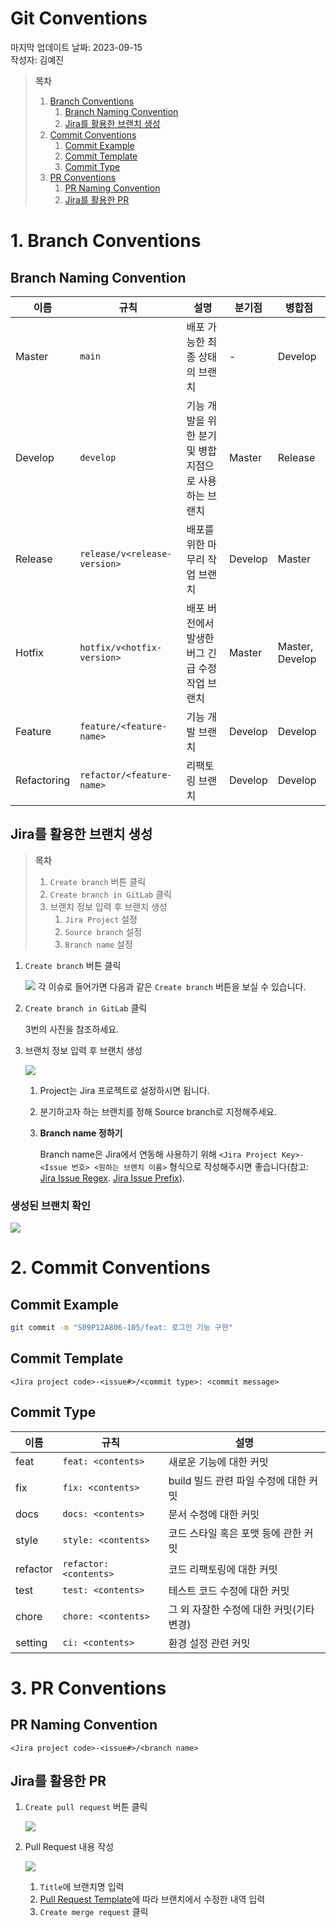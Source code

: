 # Git Conventions

마지막 업데이트 날짜: 2023-09-15 <br>
작성자: 김예진

> **목차**
>
> 1. [Branch Conventions](#1-branch-conventions)
>    1. [Branch Naming Convention](#branch-naming-convention)
>    2. [Jira를 활용한 브랜치 생성](#jira를-활용한-브랜치-생성)
> 2. [Commit Conventions](#2-commit-conventions)
>    1. [Commit Example](#commit-example)
>    2. [Commit Template](#commit-template)
>    3. [Commit Type](#commit-type)
> 3. [PR Conventions](#3-pr-conventions)
>    1. [PR Naming Convention](#pr-naming-convention)
>    2. [Jira를 활용한 PR](#jira를-활용한-pr)

# 1. Branch Conventions

## Branch Naming Convention

| 이름        | 규칙                         | 설명                                                   | 분기점  | 병합점          |
| ----------- | ---------------------------- | ------------------------------------------------------ | ------- | --------------- |
| Master      | `main`                       | 배포 가능한 최종 상태의 브랜치                         | -       | Develop         |
| Develop     | `develop`                    | 기능 개발을 위한 분기 및 병합 지점으로 사용하는 브랜치 | Master  | Release         |
| Release     | `release/v<release-version>` | 배포를 위한 마무리 작업 브랜치                         | Develop | Master          |
| Hotfix      | `hotfix/v<hotfix-version>`   | 배포 버전에서 발생한 버그 긴급 수정 작업 브랜치        | Master  | Master, Develop |
| Feature     | `feature/<feature-name>`     | 기능 개발 브랜치                                       | Develop | Develop         |
| Refactoring | `refactor/<feature-name>`    | 리팩토링 브랜치                                        | Develop | Develop         |

## Jira를 활용한 브랜치 생성

> **목차**
>
> 1. `Create branch` 버튼 클릭
> 2. `Create branch in GitLab` 클릭
> 3. 브랜치 정보 입력 후 브랜치 생성
>    1. `Jira Project` 설정
>    2. `Source branch` 설정
>    3. `Branch name` 설정

1. `Create branch` 버튼 클릭

   ![](C:/Users/SSAFY/Desktop/Yejining/WeHeeDocs/conventions/git/images/convention01.png)
   각 이슈로 들어가면 다음과 같은 `Create branch` 버튼을 보실 수 있습니다.

2. `Create branch in GitLab` 클릭

   3번의 사진을 참조하세요.

3. 브랜치 정보 입력 후 브랜치 생성

   ![](C:/Users/SSAFY/Desktop/Yejining/WeHeeDocs/conventions/git/images/convention02.png)

   1. Project는 Jira 프로젝트로 설정하시면 됩니다. 

   2. 분기하고자 하는 브랜치를 정해 Source branch로 지정해주세요.

   3. **Branch name 정하기**

      Branch name은 Jira에서 연동해 사용하기 위해 `<Jira Project Key>-<Issue 번호> <원하는 브랜치 이름>` 형식으로 작성해주시면 좋습니다(참고: [Jira Issue Regex](../jira/jira-gitlab-integration.md#jira-issue-regex). [Jira Issue Prefix](../jira/jira-gitlab-integration.md#jira-issue-prefix)).

### 생성된 브랜치 확인

![](C:/Users/SSAFY/Desktop/Yejining/WeHeeDocs/conventions/git/images/convention03.png)

# 2. Commit Conventions

## Commit Example

```bash
git commit -m "S09P12A806-105/feat: 로그인 기능 구현"
```

## Commit Template

`<Jira project code>-<issue#>/<commit type>: <commit message>`


## Commit Type

| 이름     | 규칙                   | 설명                                     |
| -------- | ---------------------- | ---------------------------------------- |
| feat     | `feat: <contents>`     | 새로운 기능에 대한 커밋                  |
| fix      | `fix: <contents>`      | build 빌드 관련 파일 수정에 대한 커밋    |
| docs     | `docs: <contents>`     | 문서 수정에 대한 커밋                    |
| style    | `style: <contents>`    | 코드 스타일 혹은 포맷 등에 관한 커밋     |
| refactor | `refactor: <contents>` | 코드 리팩토링에 대한 커밋                |
| test     | `test: <contents>`     | 테스트 코드 수정에 대한 커밋             |
| chore    | `chore: <contents>`    | 그 외 자잘한 수정에 대한 커밋(기타 변경) |
| setting  | `ci: <contents>`       | 환경 설정 관련 커밋                      |

# 3. PR Conventions

## PR Naming Convention

`<Jira project code>-<issue#>/<branch name>`

## Jira를 활용한 PR

1. `Create pull request` 버튼 클릭

   ![](C:/Users/SSAFY/Desktop/Yejining/WeHeeDocs/conventions/git/images/convention04.png)

2. Pull Request 내용 작성

   ![](C:/Users/SSAFY/Desktop/Yejining/WeHeeDocs/conventions/git/images/convention05.png)

   1. `Title`에 브랜치명 입력
   2. [Pull Request Template](./templates/pull-request-template.md)에 따라 브랜치에서 수정한 내역 입력
   3. `Create merge request` 클릭